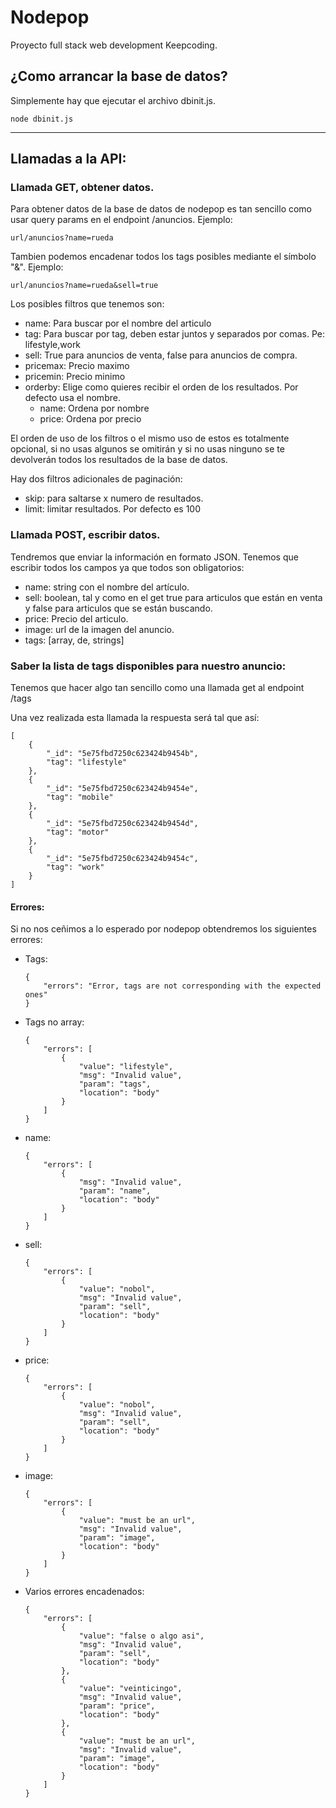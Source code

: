 # Nodepop
Proyecto full stack web development Keepcoding.
## ¿Como arrancar la base de datos?
Simplemente hay que ejecutar el archivo dbinit.js.
```
node dbinit.js
```

---


## Llamadas a la API:

### Llamada GET, obtener datos.

Para obtener datos de la base de datos de nodepop es tan sencillo como usar query params en el endpoint /anuncios. Ejemplo:

```
url/anuncios?name=rueda
```

Tambien podemos encadenar todos los tags posibles mediante el símbolo "&". Ejemplo:
```
url/anuncios?name=rueda&sell=true
```

Los posibles filtros que tenemos son:
* name: Para buscar por el nombre del articulo
* tag: Para buscar por tag, deben estar juntos y separados por comas. Pe: lifestyle,work
* sell: True para anuncios de venta, false para anuncios de compra.
* pricemax: Precio maximo
* pricemin: Precio minimo
* orderby: Elige como quieres recibir el orden de los resultados. Por defecto usa el nombre.
    * name: Ordena por nombre
    * price: Ordena por precio

El orden de uso de los filtros o el mismo uso de estos es totalmente opcional, si no usas algunos se omitirán y si no usas ninguno se te devolverán todos los resultados de la base de datos.

Hay dos filtros adicionales de paginación:

* skip: para saltarse x numero de resultados.
* limit: limitar resultados. Por defecto es 100

### Llamada POST, escribir datos.

Tendremos que enviar la información en formato JSON. Tenemos que escribir todos los campos ya que todos son obligatorios:
* name: string con el nombre del artículo.
* sell: boolean, tal y como en el get true para articulos que están en venta y false para articulos que se están buscando.
* price: Precio del articulo.
* image: url de la imagen del anuncio.
* tags: [array, de, strings]

### Saber la lista de tags disponibles para nuestro anuncio:

Tenemos que hacer algo tan sencillo como una llamada get al endpoint /tags

Una vez realizada esta llamada la respuesta será tal que así:

```
[
    {
        "_id": "5e75fbd7250c623424b9454b",
        "tag": "lifestyle"
    },
    {
        "_id": "5e75fbd7250c623424b9454e",
        "tag": "mobile"
    },
    {
        "_id": "5e75fbd7250c623424b9454d",
        "tag": "motor"
    },
    {
        "_id": "5e75fbd7250c623424b9454c",
        "tag": "work"
    }
]
```

#### Errores:
Si no nos ceñimos a lo esperado por nodepop obtendremos los siguientes errores:
* Tags:
    ```
    {
        "errors": "Error, tags are not corresponding with the expected ones"
    }
    ```
* Tags no array:
    ```
    {
        "errors": [
            {
                "value": "lifestyle",
                "msg": "Invalid value",
                "param": "tags",
                "location": "body"
            }
        ]
    }
    ```
* name:
    ```
    {
        "errors": [
            {
                "msg": "Invalid value",
                "param": "name",
                "location": "body"
            }
        ]
    }
    ```
* sell:
    ```
    {
        "errors": [
            {
                "value": "nobol",
                "msg": "Invalid value",
                "param": "sell",
                "location": "body"
            }
        ]
    }
    ```
* price:
    ```
    {
        "errors": [
            {
                "value": "nobol",
                "msg": "Invalid value",
                "param": "sell",
                "location": "body"
            }
        ]
    }
    ```
* image:
    ```
    {
        "errors": [
            {
                "value": "must be an url",
                "msg": "Invalid value",
                "param": "image",
                "location": "body"
            }
        ]
    }
    ```
* Varios errores encadenados:
    ```
    {
        "errors": [
            {
                "value": "false o algo asi",
                "msg": "Invalid value",
                "param": "sell",
                "location": "body"
            },
            {
                "value": "veinticingo",
                "msg": "Invalid value",
                "param": "price",
                "location": "body"
            },
            {
                "value": "must be an url",
                "msg": "Invalid value",
                "param": "image",
                "location": "body"
            }
        ]
    }
    ```